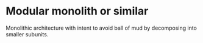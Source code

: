 # Modular monolith or similar

Monolithic architecture with intent to avoid ball of mud by decomposing into smaller subunits.
